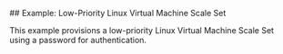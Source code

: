 ## Example: Low-Priority Linux Virtual Machine Scale Set

This example provisions a low-priority Linux Virtual Machine Scale Set using a password for authentication.
